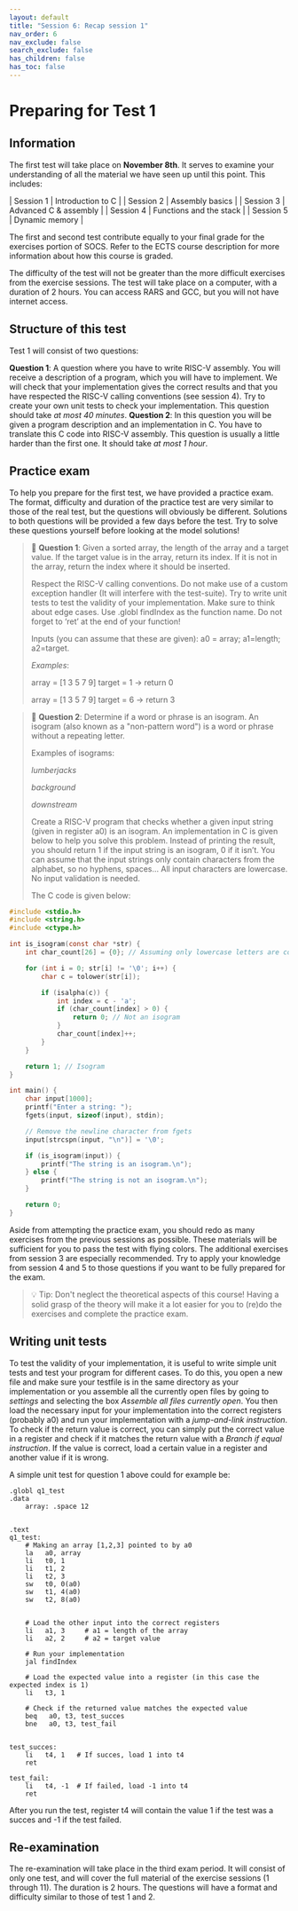 ```yaml
---
layout: default
title: "Session 6: Recap session 1"
nav_order: 6
nav_exclude: false
search_exclude: false
has_children: false
has_toc: false
---
```


# Preparing for Test 1
## Information
The first test will take place on **November 8th**. It serves to examine your understanding of all the material we have seen up until this point. This includes:

| Session 1  | Introduction to C  |
| Session 2 | Assembly basics |
| Session 3 | Advanced C & assembly |
| Session 4 | Functions and the stack |
| Session 5 | Dynamic memory |

The first and second test contribute equally to your final grade for the exercises portion of SOCS. Refer to the ECTS course description for more information about how this course is graded.

The difficulty of the test will not be greater than the more difficult exercises from the exercise sessions. The test will take place on a computer, with a duration of 2 hours. You can access RARS and GCC, but you will not have internet access.

## Structure of this test
Test 1 will consist of two questions:

**Question 1**: A question where you have to write RISC-V assembly. You will receive a description of a program, which you will have to implement. We will check that your implementation gives the correct results and that you have respected the RISC-V calling conventions (see session 4). Try to create your own unit tests to check your implementation. This question should take *at most 40 minutes*.
**Question 2**: In this question you will be given a program description and an implementation in C. You have to translate this C code into RISC-V assembly. This question is usually a little harder than the first one. It should take *at most 1 hour*.
## Practice exam
To help you prepare for the first test, we have provided a practice exam. The format, difficulty and duration of the practice test are very similar to those of the real test, but the questions will obviously be different. Solutions to both questions will be provided a few days before the test. Try to solve these questions yourself before looking at the model solutions!

> :pencil: **Question 1**: Given a sorted array, the length of the array and a target value. If the target value is in the array,
> return its index. If it is not in the array, return the index where it should be inserted.
>
> Respect the RISC-V calling conventions. Do not make use of a custom exception handler (It will interfere with the test-suite). Try to write unit tests to test the validity of your implementation. Make sure to think about edge cases. Use .globl findIndex as the function name. Do not forget to ‘ret’ at the end of your function!
>
>
> Inputs (you can assume that these are given): a0 = array; a1=length; a2=target.
>
> *Examples*:
>
>    array = [1 3 5 7 9]
>    target = 1
>    -> return 0
>    
>    array = [1 3 5 7 9]
>    target = 6
>    -> return 3


> :pencil: **Question 2**: Determine if a word or phrase is an isogram.
> An isogram (also known as a "non-pattern word") is a word or phrase without a repeating letter.
>
>
> Examples of isograms:
>
>   *lumberjacks*
>
>   *background*
>
>   *downstream*
>
> Create a RISC-V program that checks whether a given input string (given in register a0) is an isogram. 
> An implementation in C is given below to help you solve this problem. Instead of printing the result, 
> you should return 1 if the input string is an isogram, 0 if it isn’t. 
> You can assume that the input strings only contain characters from the alphabet, so no hyphens, spaces… All input characters
> are lowercase. No input validation is needed.
>
> The C code is given below:


```c
#include <stdio.h>
#include <string.h>
#include <ctype.h>

int is_isogram(const char *str) {
	int char_count[26] = {0}; // Assuming only lowercase letters are considered

	for (int i = 0; str[i] != '\0'; i++) {
    	char c = tolower(str[i]);

    	if (isalpha(c)) {
        	int index = c - 'a';
        	if (char_count[index] > 0) {
            	return 0; // Not an isogram
        	}
        	char_count[index]++;
    	}
	}

	return 1; // Isogram
}

int main() {
	char input[1000];
	printf("Enter a string: ");
	fgets(input, sizeof(input), stdin);

	// Remove the newline character from fgets
	input[strcspn(input, "\n")] = '\0';

	if (is_isogram(input)) {
    	printf("The string is an isogram.\n");
	} else {
    	printf("The string is not an isogram.\n");
	}

	return 0;
}
```


Aside from attempting the practice exam, you should redo as many exercises from the previous sessions as possible. These materials will be sufficient for you to pass the test with flying colors. The additional exercises from session 3 are especially recommended. Try to apply your knowledge from session 4 and 5 to those questions if you want to be fully prepared for the exam.

> :bulb: Tip: Don't neglect the theoretical aspects of this course! 
> Having a solid grasp of the theory will make it a lot easier for you to
> (re)do the exercises and complete the practice exam.

## Writing unit tests
To test the validity of your implementation, it is useful to write simple unit tests and test your program for different cases. To do this, you open a new file and make sure your testfile is in the same directory as your implementation or you assemble all the currently open files by going to *settings* and selecting the box *Assemble all files currently open*. You then load the necessary input for your implementation into the correct registers (probably a0) and run your implementation with a *jump-and-link instruction*. To check if the return value is correct, you can simply put the correct value in a register and check if it matches the return value with a *Branch if equal instruction*. If the value is correct, load a certain value in a register and another value if it is wrong.

A simple unit test for question 1 above could for example be:

```text
.globl q1_test
.data
    array: .space 12


.text
q1_test:
    # Making an array [1,2,3] pointed to by a0
    la   a0, array
    li   t0, 1
    li   t1, 2
    li   t2, 3 
    sw   t0, 0(a0)
    sw   t1, 4(a0)
    sw   t2, 8(a0) 
    
    
    # Load the other input into the correct registers
    li   a1, 3     # a1 = length of the array
    li   a2, 2     # a2 = target value
    
    # Run your implementation
    jal findIndex
    
    # Load the expected value into a register (in this case the expected index is 1)
    li   t3, 1
    
    # Check if the returned value matches the expected value
    beq   a0, t3, test_succes
    bne   a0, t3, test_fail
    
    
test_succes:
    li   t4, 1   # If succes, load 1 into t4
    ret

test_fail:
    li   t4, -1  # If failed, load -1 into t4
    ret

```
After you run the test, register t4 will contain the value 1 if the test was a succes and -1 if the test failed.

## Re-examination
The re-examination will take place in the third exam period. It will consist of only one test, and will cover the full material of the exercise sessions (1 through 11). The duration is 2 hours. The questions will have a format and difficulty similar to those of test 1 and 2.
